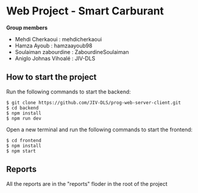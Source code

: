 # Web Project - Smart Carburant
**Group members**
  - Mehdi Cherkaoui : mehdicherkaoui
  - Hamza Ayoub  : hamzaayoub98
  - Soulaiman zabourdine : ZabourdineSoulaiman
  - Aniglo Johnas Vihoalé : JIV-DLS


## How to start the project
Run the following commands to start the backend:

    $ git clone https://github.com/JIV-DLS/prog-web-server-client.git
    $ cd backend
    $ npm install
    $ npm run dev 
    
Open a new terminal and run the following commands to start the frontend:

    $ cd frontend
    $ npm install
    $ npm start


## Reports

All the reports are in the "reports" floder in the root of the project
